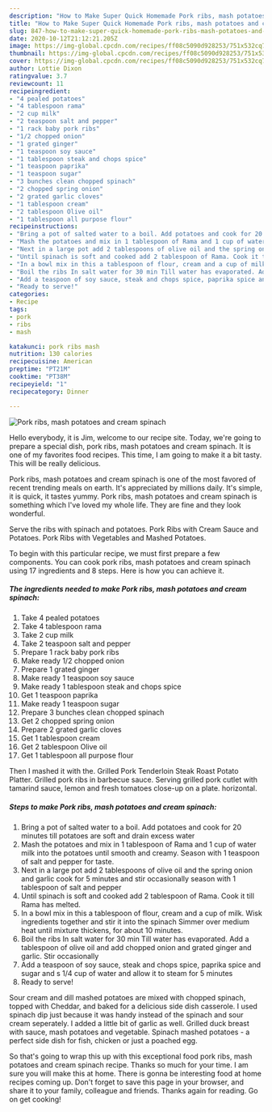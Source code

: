 ```yaml
---
description: "How to Make Super Quick Homemade Pork ribs, mash potatoes and cream spinach"
title: "How to Make Super Quick Homemade Pork ribs, mash potatoes and cream spinach"
slug: 847-how-to-make-super-quick-homemade-pork-ribs-mash-potatoes-and-cream-spinach
date: 2020-10-12T21:12:21.205Z
image: https://img-global.cpcdn.com/recipes/ff08c5090d928253/751x532cq70/pork-ribs-mash-potatoes-and-cream-spinach-recipe-main-photo.jpg
thumbnail: https://img-global.cpcdn.com/recipes/ff08c5090d928253/751x532cq70/pork-ribs-mash-potatoes-and-cream-spinach-recipe-main-photo.jpg
cover: https://img-global.cpcdn.com/recipes/ff08c5090d928253/751x532cq70/pork-ribs-mash-potatoes-and-cream-spinach-recipe-main-photo.jpg
author: Lottie Dixon
ratingvalue: 3.7
reviewcount: 11
recipeingredient:
- "4 pealed potatoes"
- "4 tablespoon rama"
- "2 cup milk"
- "2 teaspoon salt and pepper"
- "1 rack baby pork ribs"
- "1/2 chopped onion"
- "1 grated ginger"
- "1 teaspoon soy sauce"
- "1 tablespoon steak and chops spice"
- "1 teaspoon paprika"
- "1 teaspoon sugar"
- "3 bunches clean chopped spinach"
- "2 chopped spring onion"
- "2 grated garlic cloves"
- "1 tablespoon cream"
- "2 tablespoon Olive oil"
- "1 tablespoon all purpose flour"
recipeinstructions:
- "Bring a pot of salted water to a boil. Add potatoes and cook for 20 minutes till potatoes are soft and drain excess water"
- "Mash the potatoes and mix in 1 tablespoon of Rama and 1 cup of water milk into the potatoes until smooth and creamy. Season with 1 teaspoon of salt and pepper for taste."
- "Next in a large pot add 2 tablespoons of olive oil and the spring onion and garlic cook for 5 minutes and stir occasionally season with 1 tablespoon of salt and pepper"
- "Until spinach is soft and cooked add 2 tablespoon of Rama. Cook it till Rama has melted."
- "In a bowl mix in this a tablespoon of flour, cream and a cup of milk. Wisk ingredients together and stir it into the spinach Simmer over medium heat until mixture thickens, for about 10 minutes."
- "Boil the ribs In salt water for 30 min Till water has evaporated. Add a tablespoon of olive oil and add chopped onion and grated ginger and garlic. Stir occasionally"
- "Add a teaspoon of soy sauce, steak and chops spice, paprika spice and sugar and s 1/4 cup of water and allow it to steam for 5 minutes"
- "Ready to serve!"
categories:
- Recipe
tags:
- pork
- ribs
- mash

katakunci: pork ribs mash 
nutrition: 130 calories
recipecuisine: American
preptime: "PT21M"
cooktime: "PT38M"
recipeyield: "1"
recipecategory: Dinner

---
```



![Pork ribs, mash potatoes and cream spinach](https://img-global.cpcdn.com/recipes/ff08c5090d928253/751x532cq70/pork-ribs-mash-potatoes-and-cream-spinach-recipe-main-photo.jpg)

Hello everybody, it is Jim, welcome to our recipe site. Today, we're going to prepare a special dish, pork ribs, mash potatoes and cream spinach. It is one of my favorites food recipes. This time, I am going to make it a bit tasty. This will be really delicious.

Pork ribs, mash potatoes and cream spinach is one of the most favored of recent trending meals on earth. It's appreciated by millions daily. It's simple, it is quick, it tastes yummy. Pork ribs, mash potatoes and cream spinach is something which I've loved my whole life. They are fine and they look wonderful.

Serve the ribs with spinach and potatoes. Pork Ribs with Cream Sauce and Potatoes. Pork Ribs with Vegetables and Mashed Potatoes.


To begin with this particular recipe, we must first prepare a few components. You can cook pork ribs, mash potatoes and cream spinach using 17 ingredients and 8 steps. Here is how you can achieve it.

<!--inarticleads1-->

##### The ingredients needed to make Pork ribs, mash potatoes and cream spinach:

1. Take 4 pealed potatoes
1. Take 4 tablespoon rama
1. Take 2 cup milk
1. Take 2 teaspoon salt and pepper
1. Prepare 1 rack baby pork ribs
1. Make ready 1/2 chopped onion
1. Prepare 1 grated ginger
1. Make ready 1 teaspoon soy sauce
1. Make ready 1 tablespoon steak and chops spice
1. Get 1 teaspoon paprika
1. Make ready 1 teaspoon sugar
1. Prepare 3 bunches clean chopped spinach
1. Get 2 chopped spring onion
1. Prepare 2 grated garlic cloves
1. Get 1 tablespoon cream
1. Get 2 tablespoon Olive oil
1. Get 1 tablespoon all purpose flour


Then I mashed it with the. Grilled Pork Tenderloin Steak Roast Potato Platter. Grilled pork ribs in barbecue sauce. Serving grilled pork cutlet with tamarind sauce, lemon and fresh tomatoes close-up on a plate. horizontal. 

<!--inarticleads2-->

##### Steps to make Pork ribs, mash potatoes and cream spinach:

1. Bring a pot of salted water to a boil. Add potatoes and cook for 20 minutes till potatoes are soft and drain excess water
1. Mash the potatoes and mix in 1 tablespoon of Rama and 1 cup of water milk into the potatoes until smooth and creamy. Season with 1 teaspoon of salt and pepper for taste.
1. Next in a large pot add 2 tablespoons of olive oil and the spring onion and garlic cook for 5 minutes and stir occasionally season with 1 tablespoon of salt and pepper
1. Until spinach is soft and cooked add 2 tablespoon of Rama. Cook it till Rama has melted.
1. In a bowl mix in this a tablespoon of flour, cream and a cup of milk. Wisk ingredients together and stir it into the spinach Simmer over medium heat until mixture thickens, for about 10 minutes.
1. Boil the ribs In salt water for 30 min Till water has evaporated. Add a tablespoon of olive oil and add chopped onion and grated ginger and garlic. Stir occasionally
1. Add a teaspoon of soy sauce, steak and chops spice, paprika spice and sugar and s 1/4 cup of water and allow it to steam for 5 minutes
1. Ready to serve!


Sour cream and dill mashed potatoes are mixed with chopped spinach, topped with Cheddar, and baked for a delicious side dish casserole. I used spinach dip just because it was handy instead of the spinach and sour cream seperately. I added a little bit of garlic as well. Grilled duck breast with sauce, mash potatoes and vegetable. Spinach mashed potatoes - a perfect side dish for fish, chicken or just a poached egg. 

So that's going to wrap this up with this exceptional food pork ribs, mash potatoes and cream spinach recipe. Thanks so much for your time. I am sure you will make this at home. There is gonna be interesting food at home recipes coming up. Don't forget to save this page in your browser, and share it to your family, colleague and friends. Thanks again for reading. Go on get cooking!
